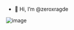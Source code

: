 - 👋 Hi, I’m @zeroxragde

![image](https://user-images.githubusercontent.com/4545852/171273933-a6b225a7-ecd9-4f54-9673-cafc886b14a6.png)
